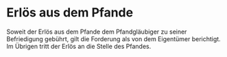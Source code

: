 # Erlös aus dem Pfande

Soweit der Erlös aus dem Pfande dem Pfandgläubiger zu seiner Befriedigung gebührt, gilt die Forderung als von dem Eigentümer berichtigt. Im Übrigen tritt der Erlös an die Stelle des Pfandes.